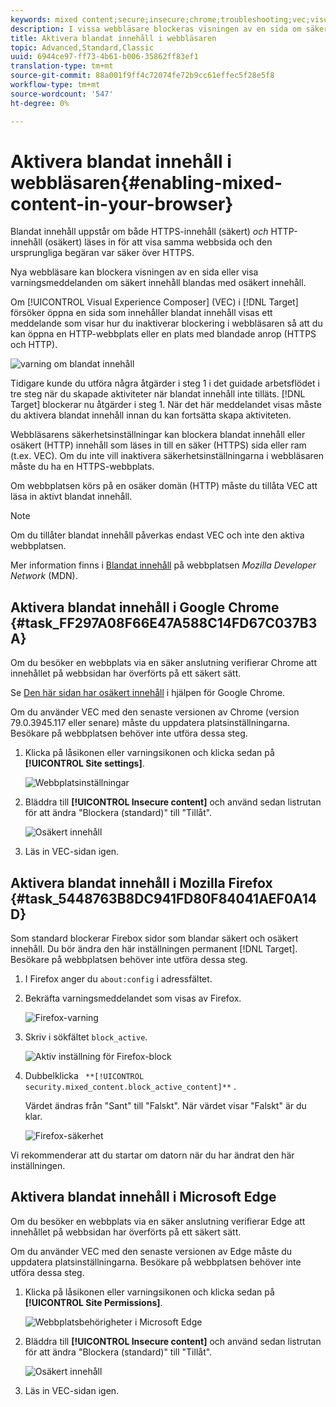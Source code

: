 ```yaml
---
keywords: mixed content;secure;insecure;chrome;troubleshooting;vec;visual experience composer;unsecure;http;https;firefox;internet explorer
description: I vissa webbläsare blockeras visningen av en sida om säkert innehåll blandas med osäkert innehåll.
title: Aktivera blandat innehåll i webbläsaren
topic: Advanced,Standard,Classic
uuid: 6944ce97-ff73-4b61-b006-35862ff83ef1
translation-type: tm+mt
source-git-commit: 88a001f9ff4c72074fe72b9cc61effec5f28e5f8
workflow-type: tm+mt
source-wordcount: '547'
ht-degree: 0%

---
```



# Aktivera blandat innehåll i webbläsaren{#enabling-mixed-content-in-your-browser}

Blandat innehåll uppstår om både HTTPS-innehåll (säkert) *och* HTTP-innehåll (osäkert) läses in för att visa samma webbsida och den ursprungliga begäran var säker över HTTPS.

Nya webbläsare kan blockera visningen av en sida eller visa varningsmeddelanden om säkert innehåll blandas med osäkert innehåll.

Om [!UICONTROL Visual Experience Composer] (VEC) i [!DNL Target] försöker öppna en sida som innehåller blandat innehåll visas ett meddelande som visar hur du inaktiverar blockering i webbläsaren så att du kan öppna en HTTP-webbplats eller en plats med blandade anrop (HTTPS och HTTP).

![varning om blandat innehåll](/help/c-experiences/c-visual-experience-composer/r-troubleshoot-composer/assets/mixed_content_warning.png)

Tidigare kunde du utföra några åtgärder i steg 1 i det guidade arbetsflödet i tre steg när du skapade aktiviteter när blandat innehåll inte tilläts. [!DNL Target] blockerar nu åtgärder i steg 1. När det här meddelandet visas måste du aktivera blandat innehåll innan du kan fortsätta skapa aktiviteten.

Webbläsarens säkerhetsinställningar kan blockera blandat innehåll eller osäkert (HTTP) innehåll som läses in till en säker (HTTPS) sida eller ram (t.ex. VEC). Om du inte vill inaktivera säkerhetsinställningarna i webbläsaren måste du ha en HTTPS-webbplats.

Om webbplatsen körs på en osäker domän (HTTP) måste du tillåta VEC att läsa in aktivt blandat innehåll.

>[!NOTE]
>
>Om du tillåter blandat innehåll påverkas endast VEC och inte den aktiva webbplatsen.

Mer information finns i [Blandat innehåll](https://developer.mozilla.org/en-US/docs/Web/Security/Mixed_content) på webbplatsen *Mozilla Developer Network* (MDN).

## Aktivera blandat innehåll i Google Chrome {#task_FF297A08F66E47A588C14FD67C037B3A}

Om du besöker en webbplats via en säker anslutning verifierar Chrome att innehållet på webbsidan har överförts på ett säkert sätt.

Se [Den här sidan har osäkert innehåll](https://support.google.com/chrome/answer/1342714?hl=en) i hjälpen för Google Chrome.

Om du använder VEC med den senaste versionen av Chrome (version 79.0.3945.117 eller senare) måste du uppdatera platsinställningarna. Besökare på webbplatsen behöver inte utföra dessa steg.

1. Klicka på låsikonen eller varningsikonen och klicka sedan på **[!UICONTROL Site settings]**.

   ![Webbplatsinställningar](/help/c-experiences/c-visual-experience-composer/r-troubleshoot-composer/assets/site-settings.png)

1. Bläddra till **[!UICONTROL Insecure content]** och använd sedan listrutan för att ändra &quot;Blockera (standard)&quot; till &quot;Tillåt&quot;.

   ![Osäkert innehåll](/help/c-experiences/c-visual-experience-composer/r-troubleshoot-composer/assets/insecure-content.png)

1. Läs in VEC-sidan igen.

## Aktivera blandat innehåll i Mozilla Firefox {#task_5448763B8DC941FD80F84041AEF0A14D}

Som standard blockerar Firebox sidor som blandar säkert och osäkert innehåll. Du bör ändra den här inställningen permanent [!DNL Target]. Besökare på webbplatsen behöver inte utföra dessa steg.

1. I Firefox anger du `about:config` i adressfältet.
1. Bekräfta varningsmeddelandet som visas av Firefox.

   ![Firefox-varning](/help/c-experiences/c-visual-experience-composer/r-troubleshoot-composer/assets/firefox.png)

1. Skriv i sökfältet `block_active`.

   ![Aktiv inställning för Firefox-block](/help/c-experiences/c-visual-experience-composer/r-troubleshoot-composer/assets/firefox3.png)

1. Dubbelklicka ` **[!UICONTROL security.mixed_content.block_active_content]**` .

   Värdet ändras från &quot;Sant&quot; till &quot;Falskt&quot;. När värdet visar &quot;Falskt&quot; är du klar.

   ![Firefox-säkerhet](/help/c-experiences/c-visual-experience-composer/r-troubleshoot-composer/assets/firefox2.png)

Vi rekommenderar att du startar om datorn när du har ändrat den här inställningen.

## Aktivera blandat innehåll i Microsoft Edge

Om du besöker en webbplats via en säker anslutning verifierar Edge att innehållet på webbsidan har överförts på ett säkert sätt.

Om du använder VEC med den senaste versionen av Edge måste du uppdatera platsinställningarna. Besökare på webbplatsen behöver inte utföra dessa steg.

1. Klicka på låsikonen eller varningsikonen och klicka sedan på **[!UICONTROL Site Permissions]**.

   ![Webbplatsbehörigheter i Microsoft Edge](/help/c-experiences/c-visual-experience-composer/r-troubleshoot-composer/assets/ms-edge.png)

1. Bläddra till **[!UICONTROL Insecure content]** och använd sedan listrutan för att ändra &quot;Blockera (standard)&quot; till &quot;Tillåt&quot;.

   ![Osäkert innehåll](/help/c-experiences/c-visual-experience-composer/r-troubleshoot-composer/assets/ms-edge-2.png)

1. Läs in VEC-sidan igen.